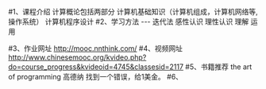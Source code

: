 #1、课程介绍
    计算概论包括两部分
        计算机基础知识（计算机组成，计算机网络等,操作系统）
        计算机程序设计
#2、学习方法 --- 迭代法
    感性认识
    理性认识
    理解
    运用

#3、作业网址
    http://mooc.nnthink.com/
#4、视频网址
    http://www.chinesemooc.org/kvideo.php?do=course_progress&kvideoid=4745&classesid=2117
#5、书籍推荐
    the art of programming
        高德纳
        找到一个错误，给1美金。
#6、
